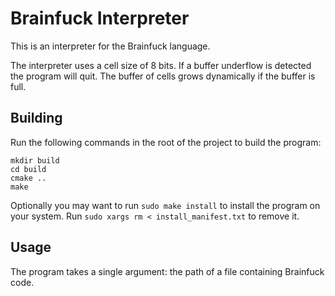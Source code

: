 # Brainfuck Interpreter
This is an interpreter for the Brainfuck language.

The interpreter uses a cell size of 8 bits. If a buffer underflow is detected the program will quit. The buffer of cells grows dynamically if the buffer is full.

## Building
Run the following commands in the root of the project to build the program:

```
mkdir build
cd build
cmake ..
make
```

Optionally you may want to run `sudo make install` to install the program on your system. Run `sudo xargs rm < install_manifest.txt` to remove it.

## Usage
The program takes a single argument: the path of a file containing Brainfuck code.